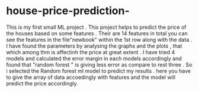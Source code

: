# house-price-prediction-
This is my first small ML project . This project helps to predict the price of the houses based on some features . Their are 14 features in total you can see the features in the file"newbook" within the 1st row along with the data . I have found the parameters by analysing the graphs and the plots , that which among thm is affectinh the price at great extent . I have tried 4 models and calculated the error margin in each models accordingly and found that "random forest " is giving less error as compare to rest three . So i selected the Random forest ml model to predict my results . here you have to give the array of data accoedingly with features and the model will predict the price accordingly. 
